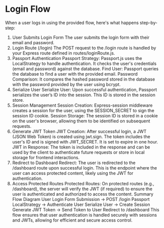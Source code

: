 # Login Flow

When a user logs in using the provided flow, here's what happens step-by-step:

1. User Submits Login Form
The user submits the login form with their email and password.
2. Login Route (/login)
The POST request to the /login route is handled by your Express route defined in routes/loginRoute.js.
3. Passport Authentication
Passport Strategy: Passport.js uses the LocalStrategy to handle authentication. It checks the user's credentials (email and password) against the database.
Find User: Passport queries the database to find a user with the provided email.
Password Comparison: It compares the hashed password stored in the database with the password provided by the user using bcrypt.
4. Serialize User
Serialize User: Upon successful authentication, Passport serializes the user’s ID into the session. This ID is stored in the session store.
5. Session Management
Session Creation: Express-session middleware creates a session for the user, using the SESSION_SECRET to sign the session ID cookie.
Session Storage: The session ID is stored in a cookie on the user's browser, allowing them to be identified on subsequent requests.
6. Generate JWT Token
JWT Creation: After successful login, a JWT (JSON Web Token) is created using jwt.sign. The token includes the user's ID and is signed with JWT_SECRET. It is set to expire in one hour.
JWT in Response: The token is included in the response and can be used by the client to authenticate future requests or store in local storage for frontend interactions.
7. Redirect to Dashboard
Redirect: The user is redirected to the /dashboard route upon successful login. This is the endpoint where the user can access protected content, likely using the JWT for authentication.
8. Access Protected Routes
Protected Routes: On protected routes (e.g., /dashboard), the server will verify the JWT (if required) to ensure the user is authenticated and authorized to access the content.
Summary Flow Diagram
User Login Form Submission → POST /login
Passport LocalStrategy → Authenticate User
Serialize User → Create Session
Generate JWT Token → Send Token to User
Redirect to /dashboard
This flow ensures that user authentication is handled securely with sessions and JWTs, allowing for efficient and secure access control.